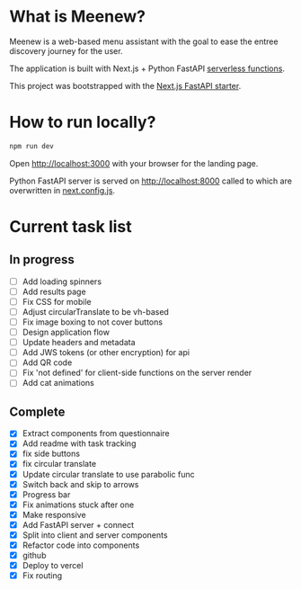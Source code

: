 # What is Meenew?

Meenew is a web-based menu assistant with the goal to ease the entree discovery journey for the user.

The application is built with Next.js + Python FastAPI [serverless functions](https://vercel.com/docs/concepts/functions/serverless-functions/quickstart). 

This project was bootstrapped with the [Next.js FastAPI starter](https://vercel.com/templates/next.js/nextjs-fastapi-starter).

# How to run locally?

```bash
npm run dev
```

Open [http://localhost:3000](http://localhost:3000) with your browser for the landing page.

Python FastAPI server is served on [http://localhost:8000](http://localhost:3000) called to which are overwritten in [next.config.js](next.config.js).

# Current task list
## In progress
- [ ] Add loading spinners
- [ ] Add results page
- [ ] Fix CSS for mobile
- [ ] Adjust circularTranslate to be vh-based
- [ ] Fix image boxing to not cover buttons
- [ ] Design application flow
- [ ] Update headers and metadata
- [ ] Add JWS tokens (or other encryption) for api
- [ ] Add QR code
- [ ] Fix 'not defined' for client-side functions on the server render
- [ ] Add cat animations
## Complete
- [X] Extract components from questionnaire
- [X] Add readme with task tracking
- [x] fix side buttons
- [x] fix circular translate
- [X] Update circular translate to use parabolic func
- [X] Switch back and skip to arrows
- [X] Progress bar
- [X] Fix animations stuck after one
- [X] Make responsive
- [X] Add FastAPI server + connect
- [X] Split into client and server components
- [X] Refactor code into components
- [X] github
- [X] Deploy to vercel
- [X] Fix routing
